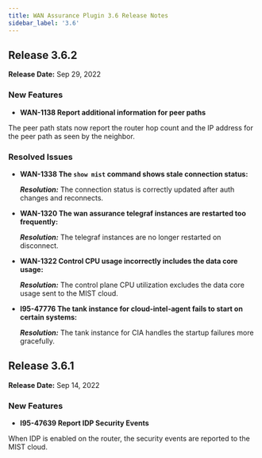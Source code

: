 ```yaml
---
title: WAN Assurance Plugin 3.6 Release Notes
sidebar_label: '3.6'
---
```


## Release 3.6.2
**Release Date:** Sep 29, 2022

### New Features
- **WAN-1138 Report additional information for peer paths**

The peer path stats now report the router hop count and the IP address for the peer path as seen by the neighbor.

### Resolved Issues

- **WAN-1338 The `show mist` command shows stale connection status:**

  _**Resolution:**_ The connection status is correctly updated after auth changes and reconnects.

- **WAN-1320 The wan assurance telegraf instances are restarted too frequently:**

  _**Resolution:**_ The telegraf instances are no longer restarted on disconnect.

- **WAN-1322 Control CPU usage incorrectly includes the data core usage:**

  _**Resolution:**_ The control plane CPU utilization excludes the data core usage sent to the MIST cloud.

- **I95-47776 The tank instance for cloud-intel-agent fails to start on certain systems:**

  _**Resolution:**_ The tank instance for CIA handles the startup failures more gracefully.


## Release 3.6.1

**Release Date:** Sep 14, 2022

### New Features
- **I95-47639 Report IDP Security Events**

When IDP is enabled on the router, the security events are reported to the MIST cloud.
